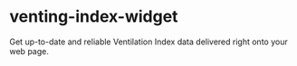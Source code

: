 # venting-index-widget
Get up-to-date and reliable Ventilation Index data delivered right onto your web page.
